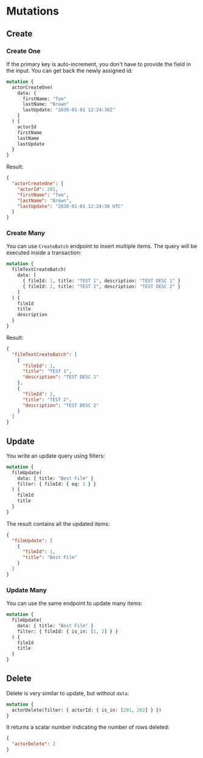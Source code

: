 # Mutations

## Create

### Create One

If the primary key is auto-increment, you don't have to provide the field in the input. You can get back the newly assigned id:

```graphql
mutation {
  actorCreateOne(
    data: {
      firstName: "Tom"
      lastName: "Brown"
      lastUpdate: "2030-01-01 12:24:36Z"
    }
  ) {
    actorId
    firstName
    lastName
    lastUpdate
  }
}
```

Result:

```json
{
  "actorCreateOne": {
    "actorId": 201,
    "firstName": "Tom",
    "lastName": "Brown",
    "lastUpdate": "2030-01-01 12:24:36 UTC"
  }
}
```

### Create Many

You can use `CreateBatch` endpoint to insert multiple items. The query will be executed inside a transaction:

```graphql
mutation {
  filmTextCreateBatch(
    data: [
      { filmId: 1, title: "TEST 1", description: "TEST DESC 1" }
      { filmId: 2, title: "TEST 2", description: "TEST DESC 2" }
    ]
  ) {
    filmId
    title
    description
  }
}
```

Result:

```json
{
  "filmTextCreateBatch": [
    {
      "filmId": 1,
      "title": "TEST 1",
      "description": "TEST DESC 1"
    },
    {
      "filmId": 2,
      "title": "TEST 2",
      "description": "TEST DESC 2"
    }
  ]
}
```

## Update

You write an update query using filters:

```graphql
mutation {
  filmUpdate(
    data: { title: "Best Film" }
    filter: { filmId: { eq: 1 } }
  ) {
    filmId
    title
  }
}
```

The result contains all the updated items:

```json
{
  "filmUpdate": [
    {
      "filmId": 1,
      "title": "Best Film"
    }
  ]
}
```

### Update Many

You can use the same endpoint to update many items:

```graphql
mutation {
  filmUpdate(
    data: { title: "Best Film" }
    filter: { filmId: { is_in: [1, 2] } }
  ) {
    filmId
    title
  }
}
```

## Delete

Delete is very similar to update, but without `data`:

```graphql
mutation {
  actorDelete(filter: { actorId: { is_in: [201, 202] } })
}
```

It returns a scalar number indicating the number of rows deleted:

```json
{
  "actorDelete": 2
}
```